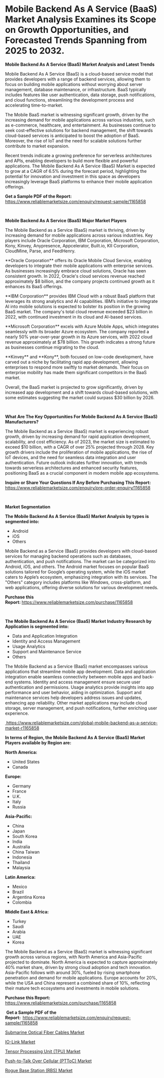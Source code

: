 <p><h1>Mobile Backend As A Service (BaaS) Market Analysis Examines its Scope on Growth Opportunities, and Forecasted Trends Spanning from 2025 to 2032.</h1></p><p><strong>Mobile Backend As A Service (BaaS) Market Analysis and Latest Trends</strong></p>
<p><p>Mobile Backend As A Service (BaaS) is a cloud-based service model that provides developers with a range of backend services, allowing them to focus on building mobile applications without worrying about server management, database maintenance, or infrastructure. BaaS typically includes features like user authentication, data storage, push notifications, and cloud functions, streamlining the development process and accelerating time-to-market.</p><p>The Mobile BaaS market is witnessing significant growth, driven by the increasing demand for mobile applications across various industries, such as e-commerce, healthcare, and entertainment. As businesses continue to seek cost-effective solutions for backend management, the shift towards cloud-based services is anticipated to boost the adoption of BaaS. Moreover, the rise of IoT and the need for scalable solutions further contribute to market expansion.</p><p>Recent trends indicate a growing preference for serverless architectures and APIs, enabling developers to build more flexible and powerful applications. The Mobile Backend As A Service (BaaS) Market is expected to grow at a CAGR of 6.5% during the forecast period, highlighting the potential for innovation and investment in this space as developers increasingly leverage BaaS platforms to enhance their mobile application offerings.</p></p>
<p><strong>Get a Sample PDF of the Report:&nbsp;</strong> <a href="https://www.reliablemarketsize.com/enquiry/request-sample/1165858?utm_campaign=2095&utm_medium=2&utm_source=Github&utm_content=ia&utm_term=08042025&utm_id=mobile-backend-as-a-service-baas">https://www.reliablemarketsize.com/enquiry/request-sample/1165858</a></p>
<p>&nbsp;</p>
<p><strong>Mobile Backend As A Service (BaaS) Major Market Players</strong></p>
<p><p>The Mobile Backend as a Service (BaaS) market is thriving, driven by increasing demand for mobile applications across various industries. Key players include Oracle Corporation, IBM Corporation, Microsoft Corporation, Kony, Kinvey, Anypresence, Appcelerator, Built.io, KII Corporation, CloudMine, Parse, and FeedHenry.</p><p>**Oracle Corporation** offers its Oracle Mobile Cloud Service, enabling developers to integrate their mobile applications with enterprise services. As businesses increasingly embrace cloud solutions, Oracle has seen consistent growth. In 2022, Oracle's cloud services revenue reached approximately $8 billion, and the company projects continued growth as it enhances its BaaS offerings.</p><p>**IBM Corporation** provides IBM Cloud with a robust BaaS platform that leverages its strong analytics and AI capabilities. IBM’s initiative to integrate AI into mobile solutions is expected to bolster its position in the growing BaaS market. The company's total cloud revenue exceeded $23 billion in 2022, with continued investment in its cloud and AI-based services.</p><p>**Microsoft Corporation** excels with Azure Mobile Apps, which integrates seamlessly with its broader Azure ecosystem. The company reported a nearly 50% year-over-year growth in its Azure services, with 2022 cloud revenue approximately at $78 billion. This growth indicates a strong future as businesses continue migrating to the cloud.</p><p>**Kinvey** and **Kony**, both focused on low-code development, have carved out a niche by facilitating rapid app development, allowing enterprises to respond more swiftly to market demands. Their focus on enterprise mobility has made them significant competitors in the BaaS market.</p><p>Overall, the BaaS market is projected to grow significantly, driven by increased app development and a shift towards cloud-based solutions, with some estimates suggesting the market could surpass $30 billion by 2026.</p></p>
<p>&nbsp;</p>
<p><strong>What Are The Key Opportunities For Mobile Backend As A Service (BaaS) Manufacturers?</strong></p>
<p><p>The Mobile Backend as a Service (BaaS) market is experiencing robust growth, driven by increasing demand for rapid application development, scalability, and cost efficiency. As of 2023, the market size is estimated to exceed $10 billion, with a CAGR of over 25% projected through 2028. Key growth drivers include the proliferation of mobile applications, the rise of IoT devices, and the need for seamless data integration and user authentication. Future outlook indicates further innovation, with trends towards serverless architectures and enhanced security features, positioning BaaS as a crucial component in modern mobile app ecosystems.</p></p>
<p><strong>Inquire or Share Your Questions If Any Before Purchasing This Report:</strong> <a href="https://www.reliablemarketsize.com/enquiry/pre-order-enquiry/1165858?utm_campaign=2095&utm_medium=2&utm_source=Github&utm_content=ia&utm_term=08042025&utm_id=mobile-backend-as-a-service-baas">https://www.reliablemarketsize.com/enquiry/pre-order-enquiry/1165858</a></p>
<p>&nbsp;</p>
<p><strong>Market Segmentation</strong></p>
<p><strong>The Mobile Backend As A Service (BaaS) Market Analysis by types is segmented into:</strong></p>
<p><ul><li>Android</li><li>iOS</li><li>Others</li></ul></p>
<p><p>Mobile Backend as a Service (BaaS) provides developers with cloud-based services for managing backend operations such as databases, authentication, and push notifications. The market can be categorized into Android, iOS, and others. The Android market focuses on popular BaaS solutions tailored for Google’s operating system, while the iOS market caters to Apple’s ecosystem, emphasizing integration with its services. The "Others" category includes platforms like Windows, cross-platform, and web applications, offering diverse solutions for various development needs.</p></p>
<p><strong>Purchase this Report:&nbsp;</strong><a href="https://www.reliablemarketsize.com/purchase/1165858?utm_campaign=2095&utm_medium=2&utm_source=Github&utm_content=ia&utm_term=08042025&utm_id=mobile-backend-as-a-service-baas">https://www.reliablemarketsize.com/purchase/1165858</a></p>
<p>&nbsp;</p>
<p><strong>The Mobile Backend As A Service (BaaS) Market Industry Research by Application is segmented into:</strong></p>
<p><ul><li>Data and Application Integration</li><li>Identity and Access Management</li><li>Usage Analytics</li><li>Support and Maintenance Service</li><li>Others</li></ul></p>
<p><p>The Mobile Backend as a Service (BaaS) market encompasses various applications that streamline mobile app development. Data and application integration enable seamless connectivity between mobile apps and back-end systems. Identity and access management ensure secure user authentication and permissions. Usage analytics provide insights into app performance and user behavior, aiding in optimization. Support and maintenance services help developers address issues and updates, enhancing app reliability. Other market applications may include cloud storage, server management, and push notifications, further enriching user experience.</p></p>
<p><a href="https://www.reliablemarketsize.com/global-mobile-backend-as-a-service-market-r1165858?utm_campaign=2095&utm_medium=2&utm_source=Github&utm_content=ia&utm_term=08042025&utm_id=mobile-backend-as-a-service-baas">&nbsp;https://www.reliablemarketsize.com/global-mobile-backend-as-a-service-market-r1165858</a></p>
<p><strong>In terms of Region, the Mobile Backend As A Service (BaaS) Market Players available by Region are:</strong></p>
<p>
    <p> <strong> North America: </strong>
        <ul>
            <li>United States</li>
            <li>Canada</li>
        </ul>
        </p> 
    <p> <strong> Europe: </strong>
        <ul>
            <li>Germany</li>
            <li>France</li>
            <li>U.K.</li>
            <li>Italy</li>
            <li>Russia</li>
        </ul>
        </p> 
    <p> <strong> Asia-Pacific: </strong>
        <ul>
            <li>China</li>
            <li>Japan</li>
            <li>South Korea</li>
            <li>India</li>
            <li>Australia</li>
            <li>China Taiwan</li>
            <li>Indonesia</li>
            <li>Thailand</li>
            <li>Malaysia</li>
        </ul>
        </p> 
    <p> <strong> Latin America: </strong>
        <ul>
            <li>Mexico</li>
            <li>Brazil</li>
            <li>Argentina Korea</li>
            <li>Colombia</li>
        </ul>
        </p> 
    <p> <strong> Middle East & Africa: </strong>
        <ul>
            <li>Turkey</li>
            <li>Saudi</li>
            <li>Arabia</li>
            <li>UAE</li>
            <li>Korea</li>
        </ul>
    </p>
    </p>
<p><p>The Mobile Backend as a Service (BaaS) market is witnessing significant growth across various regions, with North America and Asia-Pacific projected to dominate. North America is expected to capture approximately 40% market share, driven by strong cloud adoption and tech innovation. Asia-Pacific follows with around 30%, fueled by rising smartphone penetration and demand for mobile applications. Europe accounts for 20%, while the USA and China represent a combined share of 10%, reflecting their mature tech ecosystems and investments in mobile solutions.</p></p>
<p><strong>Purchase this Report: </strong><a href="https://www.reliablemarketsize.com/purchase/1165858?utm_campaign=2095&utm_medium=2&utm_source=Github&utm_content=ia&utm_term=08042025&utm_id=mobile-backend-as-a-service-baas">https://www.reliablemarketsize.com/purchase/1165858</a></p>
<p>&nbsp;<strong>Get a Sample PDF of the Report:&nbsp;&nbsp;</strong><a href="https://www.reliablemarketsize.com/enquiry/request-sample/1165858?utm_campaign=2095&utm_medium=2&utm_source=Github&utm_content=ia&utm_term=08042025&utm_id=mobile-backend-as-a-service-baas">https://www.reliablemarketsize.com/enquiry/request-sample/1165858</a></p>
<p><strong></strong></p>
<p><p><a href="https://github.com/estaykaleslo/Market-Research-Report-List-1/blob/main/submarine-optical-fiber-cables-market.md?utm_campaign=2095&utm_medium=2&utm_source=Github&utm_content=ia&utm_term=08042025&utm_id=mobile-backend-as-a-service-baas">Submarine Optical Fiber Cables Market</a></p><p><a href="https://github.com/tandyorandby/Market-Research-Report-List-1/blob/main/io-link-market.md?utm_campaign=2095&utm_medium=2&utm_source=Github&utm_content=ia&utm_term=08042025&utm_id=mobile-backend-as-a-service-baas">IO-Link Market</a></p><p><a href="https://github.com/hayasiorover/Market-Research-Report-List-1/blob/main/tensor-processing-unit-tpu-market.md?utm_campaign=2095&utm_medium=2&utm_source=Github&utm_content=ia&utm_term=08042025&utm_id=mobile-backend-as-a-service-baas">Tensor Processing Unit (TPU) Market</a></p><p><a href="https://github.com/janskudiony/Market-Research-Report-List-1/blob/main/push-to-talk-over-cellular-pttoc-market.md?utm_campaign=2095&utm_medium=2&utm_source=Github&utm_content=ia&utm_term=08042025&utm_id=mobile-backend-as-a-service-baas">Push-to-Talk Over Cellular (PTToC) Market</a></p><p><a href="https://github.com/parthplagaf6/Market-Research-Report-List-1/blob/main/rogue-base-station-rbs-market.md?utm_campaign=2095&utm_medium=2&utm_source=Github&utm_content=ia&utm_term=08042025&utm_id=mobile-backend-as-a-service-baas">Rogue Base Station (RBS) Market</a></p></p>